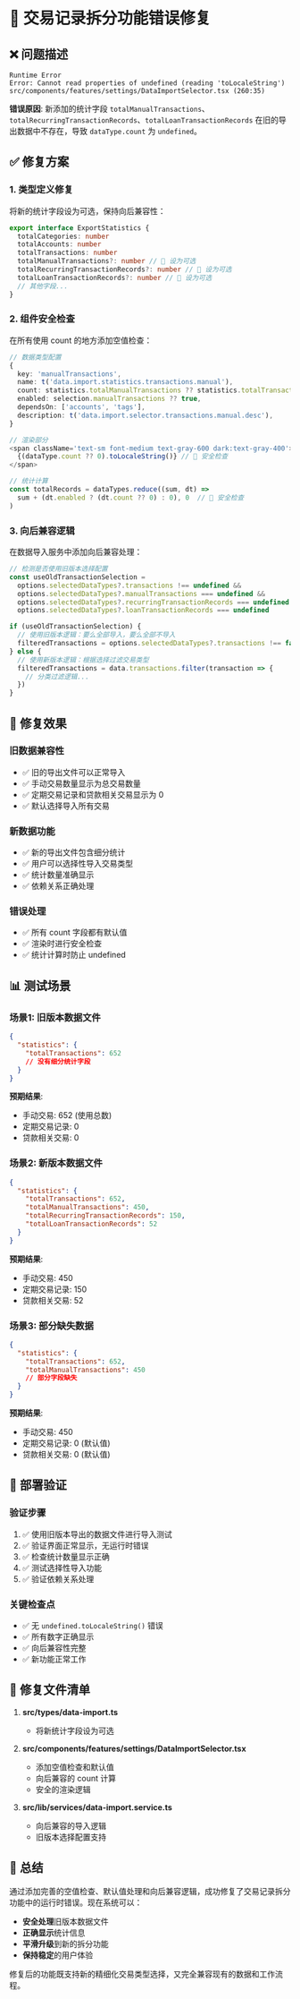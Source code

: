 # 🔧 交易记录拆分功能错误修复

## ❌ **问题描述**

```
Runtime Error
Error: Cannot read properties of undefined (reading 'toLocaleString')
src/components/features/settings/DataImportSelector.tsx (260:35)
```

**错误原因**: 新添加的统计字段
`totalManualTransactions`、`totalRecurringTransactionRecords`、`totalLoanTransactionRecords`
在旧的导出数据中不存在，导致 `dataType.count` 为 `undefined`。

## ✅ **修复方案**

### **1. 类型定义修复**

将新的统计字段设为可选，保持向后兼容性：

```typescript
export interface ExportStatistics {
  totalCategories: number
  totalAccounts: number
  totalTransactions: number
  totalManualTransactions?: number // 🔧 设为可选
  totalRecurringTransactionRecords?: number // 🔧 设为可选
  totalLoanTransactionRecords?: number // 🔧 设为可选
  // 其他字段...
}
```

### **2. 组件安全检查**

在所有使用 count 的地方添加空值检查：

```typescript
// 数据类型配置
{
  key: 'manualTransactions',
  name: t('data.import.statistics.transactions.manual'),
  count: statistics.totalManualTransactions ?? statistics.totalTransactions ?? 0, // 🔧 向后兼容
  enabled: selection.manualTransactions ?? true,
  dependsOn: ['accounts', 'tags'],
  description: t('data.import.selector.transactions.manual.desc'),
}

// 渲染部分
<span className='text-sm font-medium text-gray-600 dark:text-gray-400'>
  {(dataType.count ?? 0).toLocaleString()} // 🔧 安全检查
</span>

// 统计计算
const totalRecords = dataTypes.reduce((sum, dt) =>
  sum + (dt.enabled ? (dt.count ?? 0) : 0), 0  // 🔧 安全检查
)
```

### **3. 向后兼容逻辑**

在数据导入服务中添加向后兼容处理：

```typescript
// 检测是否使用旧版本选择配置
const useOldTransactionSelection =
  options.selectedDataTypes?.transactions !== undefined &&
  options.selectedDataTypes?.manualTransactions === undefined &&
  options.selectedDataTypes?.recurringTransactionRecords === undefined &&
  options.selectedDataTypes?.loanTransactionRecords === undefined

if (useOldTransactionSelection) {
  // 使用旧版本逻辑：要么全部导入，要么全部不导入
  filteredTransactions = options.selectedDataTypes?.transactions !== false ? data.transactions : []
} else {
  // 使用新版本逻辑：根据选择过滤交易类型
  filteredTransactions = data.transactions.filter(transaction => {
    // 分类过滤逻辑...
  })
}
```

## 🎯 **修复效果**

### **旧数据兼容性**

- ✅ 旧的导出文件可以正常导入
- ✅ 手动交易数量显示为总交易数量
- ✅ 定期交易记录和贷款相关交易显示为 0
- ✅ 默认选择导入所有交易

### **新数据功能**

- ✅ 新的导出文件包含细分统计
- ✅ 用户可以选择性导入交易类型
- ✅ 统计数量准确显示
- ✅ 依赖关系正确处理

### **错误处理**

- ✅ 所有 count 字段都有默认值
- ✅ 渲染时进行安全检查
- ✅ 统计计算时防止 undefined

## 📊 **测试场景**

### **场景1: 旧版本数据文件**

```json
{
  "statistics": {
    "totalTransactions": 652
    // 没有细分统计字段
  }
}
```

**预期结果**:

- 手动交易: 652 (使用总数)
- 定期交易记录: 0
- 贷款相关交易: 0

### **场景2: 新版本数据文件**

```json
{
  "statistics": {
    "totalTransactions": 652,
    "totalManualTransactions": 450,
    "totalRecurringTransactionRecords": 150,
    "totalLoanTransactionRecords": 52
  }
}
```

**预期结果**:

- 手动交易: 450
- 定期交易记录: 150
- 贷款相关交易: 52

### **场景3: 部分缺失数据**

```json
{
  "statistics": {
    "totalTransactions": 652,
    "totalManualTransactions": 450
    // 部分字段缺失
  }
}
```

**预期结果**:

- 手动交易: 450
- 定期交易记录: 0 (默认值)
- 贷款相关交易: 0 (默认值)

## 🔄 **部署验证**

### **验证步骤**

1. ✅ 使用旧版本导出的数据文件进行导入测试
2. ✅ 验证界面正常显示，无运行时错误
3. ✅ 检查统计数量显示正确
4. ✅ 测试选择性导入功能
5. ✅ 验证依赖关系处理

### **关键检查点**

- ✅ 无 `undefined.toLocaleString()` 错误
- ✅ 所有数字正确显示
- ✅ 向后兼容性完整
- ✅ 新功能正常工作

## 📝 **修复文件清单**

1. **src/types/data-import.ts**

   - 将新统计字段设为可选

2. **src/components/features/settings/DataImportSelector.tsx**

   - 添加空值检查和默认值
   - 向后兼容的 count 计算
   - 安全的渲染逻辑

3. **src/lib/services/data-import.service.ts**
   - 向后兼容的导入逻辑
   - 旧版本选择配置支持

## 🎉 **总结**

通过添加完善的空值检查、默认值处理和向后兼容逻辑，成功修复了交易记录拆分功能中的运行时错误。现在系统可以：

- **安全处理**旧版本数据文件
- **正确显示**统计信息
- **平滑升级**到新的拆分功能
- **保持稳定**的用户体验

修复后的功能既支持新的精细化交易类型选择，又完全兼容现有的数据和工作流程。
